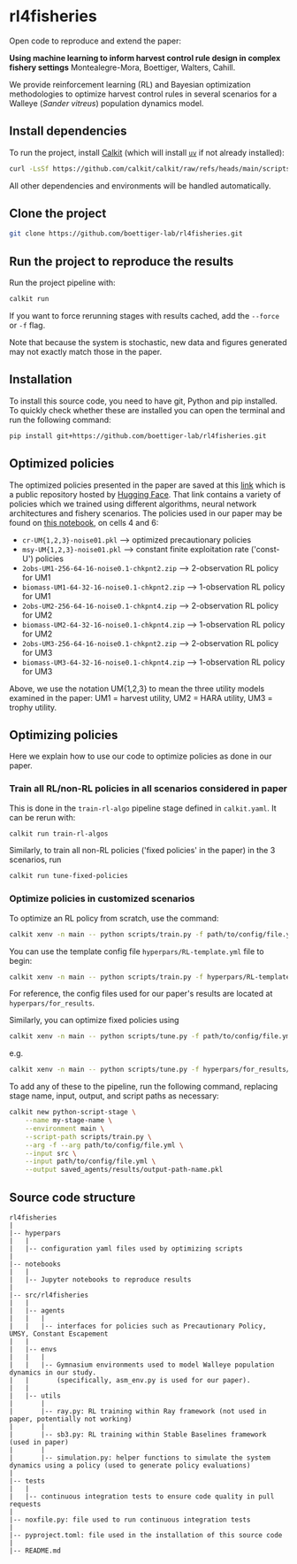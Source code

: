 # rl4fisheries

Open code to reproduce and extend the paper:

**Using machine learning to inform harvest control rule design in complex fishery settings**
Montealegre-Mora, Boettiger, Walters, Cahill.

We provide reinforcement learning (RL) and Bayesian optimization methodologies to optimize harvest control rules in several scenarios for a Walleye (_Sander vitreus_) population dynamics model.

## Install dependencies

To run the project, install [Calkit](https://github.com/calkit/calkit)
(which will install [`uv`](https://docs.astral.sh/uv) if not already
installed):

```sh
curl -LsSf https://github.com/calkit/calkit/raw/refs/heads/main/scripts/install.sh | sh
```

All other dependencies and environments will be handled automatically.

## Clone the project

```sh
git clone https://github.com/boettiger-lab/rl4fisheries.git
```

## Run the project to reproduce the results

Run the project pipeline with:

```sh
calkit run
```

If you want to force rerunning stages with results cached, add the
`--force` or `-f` flag.

Note that because the system is stochastic,
new data and figures generated may not exactly match those in the paper.

## Installation

To install this source code, you need to have git, Python and pip installed.
To quickly check whether these are installed you can open the terminal and run the following command:

```bash
pip install git+https://github.com/boettiger-lab/rl4fisheries.git
```

## Optimized policies

The optimized policies presented in the paper are saved at this [link](https://huggingface.co/boettiger-lab/rl4eco/tree/main/sb3/rl4fisheries/post-review-results/) which is a public repository hosted by [Hugging Face](https://huggingface.co).
That link contains a variety of policies which we trained using different algorithms, neural network architectures and fishery scenarios.
The policies used in our paper may be found on [this notebook](https://github.com/boettiger-lab/rl4fisheries/blob/new-fig/notebooks/for_generating_results/2_reward_distr.ipynb), on cells 4 and 6:

- `cr-UM{1,2,3}-noise01.pkl` --> optimized precautionary policies
- `msy-UM{1,2,3}-noise01.pkl` --> constant finite exploitation rate ('const-U') policies
- `2obs-UM1-256-64-16-noise0.1-chkpnt2.zip` --> 2-observation RL policy for UM1
- `biomass-UM1-64-32-16-noise0.1-chkpnt2.zip` --> 1-observation RL policy for UM1
- `2obs-UM2-256-64-16-noise0.1-chkpnt4.zip` --> 2-observation RL policy for UM2
- `biomass-UM2-64-32-16-noise0.1-chkpnt4.zip` --> 1-observation RL policy for UM2
- `2obs-UM3-256-64-16-noise0.1-chkpnt2.zip` --> 2-observation RL policy for UM3
- `biomass-UM3-64-32-16-noise0.1-chkpnt4.zip` --> 1-observation RL policy for UM3

Above, we use the notation UM{1,2,3} to mean the three utility models examined in the paper: UM1 = harvest utility, UM2 = HARA utility, UM3 = trophy utility.

## Optimizing policies

Here we explain how to use our code to optimize policies as done in our paper.

### Train all RL/non-RL policies in all scenarios considered in paper

This is done in the `train-rl-algo` pipeline stage defined in `calkit.yaml`.
It can be rerun with:

```sh
calkit run train-rl-algos
```

Similarly, to train all non-RL policies ('fixed policies' in the paper) in the 3 scenarios, run

```sh
calkit run tune-fixed-policies
```

### Optimize policies in customized scenarios

To optimize an RL policy from scratch, use the command:

```sh
calkit xenv -n main -- python scripts/train.py -f path/to/config/file.yml
```

You can use the template config file `hyperpars/RL-template.yml` file to begin:

```bash
calkit xenv -n main -- python scripts/train.py -f hyperpars/RL-template.yml
```

For reference, the config files used for our paper's results are located at `hyperpars/for_results`.

Similarly, you can optimize fixed policies using

```bash
calkit xenv -n main -- python scripts/tune.py -f path/to/config/file.yml,
```

e.g.

```bash
calkit xenv -n main -- python scripts/tune.py -f hyperpars/for_results/fixed_policy_UM1.yml,
```

To add any of these to the pipeline, run the following command, replacing
stage name, input, output, and script paths as necessary:

```sh
calkit new python-script-stage \
    --name my-stage-name \
    --environment main \
    --script-path scripts/train.py \
    --arg -f --arg path/to/config/file.yml \
    --input src \
    --input path/to/config/file.yml \
    --output saved_agents/results/output-path-name.pkl
```

## Source code structure

```
rl4fisheries
|
|-- hyperpars
|   |
|   |-- configuration yaml files used by optimizing scripts
|
|-- notebooks
|   |
|   |-- Jupyter notebooks to reproduce results
|
|-- src/rl4fisheries
|   |
|   |-- agents
|   |   |
|   |   |-- interfaces for policies such as Precautionary Policy, UMSY, Constant Escapement
|   |
|   |-- envs
|   |   |
|   |   |-- Gymnasium environments used to model Walleye population dynamics in our study.
|   |       (specifically, asm_env.py is used for our paper).
|   |
|   |-- utils
|       |
|       |-- ray.py: RL training within Ray framework (not used in paper, potentially not working)
|       |
|       |-- sb3.py: RL training within Stable Baselines framework (used in paper)
|       |
|       |-- simulation.py: helper functions to simulate the system dynamics using a policy (used to generate policy evaluations)
|
|-- tests
|   |
|   |-- continuous integration tests to ensure code quality in pull requests
|
|-- noxfile.py: file used to run continuous integration tests
|
|-- pyproject.toml: file used in the installation of this source code
|
|-- README.md
```
